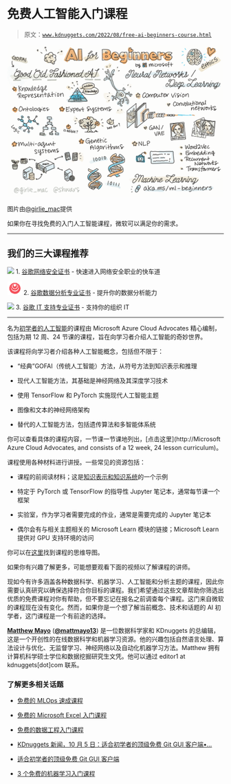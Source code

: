 # 免费人工智能入门课程

> 原文：[`www.kdnuggets.com/2022/08/free-ai-beginners-course.html`](https://www.kdnuggets.com/2022/08/free-ai-beginners-course.html)

![人工智能入门：微软提供的免费入门课程](img/1d5f9886bace3f5c961450a38d08e2a6.png)

图片由[@girlie_mac](https://twitter.com/girlie_mac)提供

如果你在寻找免费的入门人工智能课程，微软可以满足你的需求。

* * *

## 我们的三大课程推荐

![](img/0244c01ba9267c002ef39d4907e0b8fb.png) 1\. [谷歌网络安全证书](https://www.kdnuggets.com/google-cybersecurity) - 快速进入网络安全职业的快车道

![](img/e225c49c3c91745821c8c0368bf04711.png) 2\. [谷歌数据分析专业证书](https://www.kdnuggets.com/google-data-analytics) - 提升你的数据分析能力

![](img/0244c01ba9267c002ef39d4907e0b8fb.png) 3\. [谷歌 IT 支持专业证书](https://www.kdnuggets.com/google-itsupport) - 支持你的组织 IT

* * *

名为[初学者的人工智能](https://github.com/microsoft/ai-for-beginners)的课程由 Microsoft Azure Cloud Advocates 精心编制，包括为期 12 周、24 节课的课程，旨在向学习者介绍人工智能的奇妙世界。

该课程将向学习者介绍各种人工智能概念，包括但不限于：

+   “经典”GOFAI（传统人工智能）方法，从符号方法到知识表示和推理

+   现代人工智能方法，其基础是神经网络及其深度学习技术

+   使用 TensorFlow 和 PyTorch 实施现代人工智能主题

+   图像和文本的神经网络架构

+   替代的人工智能方法，包括遗传算法和多智能体系统

你可以查看具体的课程内容，一节课一节课地列出，[点击这里](http://Microsoft Azure Cloud Advocates, and consists of a 12 week, 24 lesson curriculum)。

课程使用各种材料进行讲授。一些常见的资源包括：

+   课程的前阅读材料；这是[知识表示和知识系统](https://github.com/microsoft/AI-For-Beginners/blob/main/lessons/2-Symbolic/README.md)的一个示例

+   特定于 PyTorch 或 TensorFlow 的指导性 Jupyter 笔记本，通常每节课一个框架

+   实验室，作为学习者需要完成的作业，通常是需要完成的 Jupyter 笔记本

+   偶尔会有与相关主题相关的 Microsoft Learn 模块的链接；Microsoft Learn 提供对 GPU 支持环境的访问

你可以在[这里](http://soshnikov.com/courses/ai-for-beginners/mindmap.html)找到课程的思维导图。

如果你有兴趣了解更多，可能想要观看下面的视频以了解课程的讲师。

现如今有许多涵盖各种数据科学、机器学习、人工智能和分析主题的课程，因此你需要认真研究以确保选择符合你目标的课程。我们希望通过这些文章帮助你筛选出优质的免费课程对你有帮助，但不要忘记在报名之前调查每个课程。这门来自微软的课程现在没有变化。然而，如果你是一个想了解当前概念、技术和话题的 AI 初学者，这门课程是一个有前途的选择。

**[Matthew Mayo](https://www.linkedin.com/in/mattmayo13/)** ([**@mattmayo13**](https://twitter.com/mattmayo13)) 是一位数据科学家和 KDnuggets 的总编辑，这是一个开创性的在线数据科学和机器学习资源。他的兴趣包括自然语言处理、算法设计与优化、无监督学习、神经网络以及自动化机器学习方法。Matthew 拥有计算机科学硕士学位和数据挖掘研究生文凭。他可以通过 editor1 at kdnuggets[dot]com 联系。

### 了解更多相关话题

+   [免费的 MLOps 速成课程](https://www.kdnuggets.com/2022/08/free-mlops-crash-course.html)

+   [免费的 Microsoft Excel 入门课程](https://www.kdnuggets.com/2022/09/free-microsoft-excel-beginners-course.html)

+   [免费的数据工程入门课程](https://www.kdnuggets.com/free-data-engineering-course-for-beginners)

+   [KDnuggets 新闻，10 月 5 日：适合初学者的顶级免费 Git GUI 客户端•…](https://www.kdnuggets.com/2022/n39.html)

+   [适合初学者的顶级免费 Git GUI 客户端](https://www.kdnuggets.com/2022/10/top-free-git-gui-clients-beginners.html)

+   [3 个免费的机器学习入门课程](https://www.kdnuggets.com/2022/12/3-free-machine-learning-courses-beginners.html)
